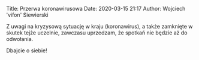 Title: Przerwa koronawirusowa
Date: 2020-03-15 21:17
Author: Wojciech 'vifon' Siewierski

Z uwagi na kryzysową sytuację w kraju (koronawirus), a także zamknięte
w skutek tejże uczelnie, zawczasu uprzedzam, że spotkań nie będzie aż
do odwołania.

Dbajcie o siebie!
